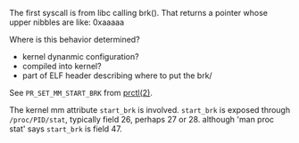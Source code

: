 The first syscall is from libc calling brk().
That returns a pointer whose upper nibbles are like: 0xaaaaa

Where is this behavior determined?
* kernel dynanmic configuration?
* compiled into kernel?
* part of ELF header describing where to put the brk/

See `PR_SET_MM_START_BRK`
from [prctl(2)](https://man7.org/linux/man-pages/man2/prctl.2.html).

The kernel mm attribute `start_brk` is involved.
`start_brk` is exposed through
`/proc/PID/stat`, typically field 26, perhaps 27 or 28.
although 'man proc stat' says `start_brk` is field 47.
